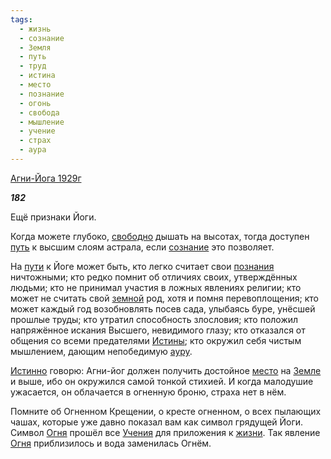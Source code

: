 ```yaml
---
tags:
  - жизнь
  - сознание
  - Земля
  - путь
  - труд
  - истина
  - место
  - познание
  - огонь
  - свобода
  - мышление
  - учение
  - страх
  - аура
---
```

[Агни-Йога 1929г](https://127.0.0.1:4002/agni/1929)

___182___

Ещё признаки Йоги.   

Когда можете глубоко, [свободно](../../../tags/#свобода) дышать на высотах, тогда доступен [путь](../../../tags/#путь) к высшим слоям астрала, если [сознание](../../../tags/#сознание) это позволяет.   

На [пути](../../../tags/#путь) к Йоге может быть, кто легко считает свои [познания](../../../tags/#познание) ничтожными; кто редко помнит об отличиях своих, утверждённых людьми; кто не принимал участия в ложных явлениях религии; кто может не считать свой [земной](../../../tags/#Земля) род, хотя и помня перевоплощения; кто может каждый год возобновлять посев сада, улыбаясь буре, унёсшей прошлые труды; кто утратил способность злословия; кто положил напряжённое искания Высшего, невидимого глазу; кто отказался от общения со всеми предателями [Истины](../../../tags/#истина); кто окружил себя чистым мышлением, дающим непобедимую [ауру](../../../tags/#аура).   

[Истинно](../../../tags/#истина) говорю: Агни-йог должен получить достойное [место](../../../tags/#место) на [Земле](../../../tags/#Земля) и выше, ибо он окружился самой тонкой стихией. И когда малодушие ужасается, он облачается в огненную броню, страха нет в нём.   

Помните об Огненном Крещении, о кресте огненном, о всех пылающих чашах, которые уже давно показал вам как символ грядущей Йоги. Символ [Огня](../../../tags/#огонь) прошёл все [Учения](../../../tags/#учение) для приложения к [жизни](../../../tags/#жизнь). Так явление [Огня](../../../tags/#огонь) приблизилось и вода заменилась Огнём.